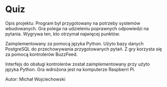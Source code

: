 # Quiz

Opis projektu:
Program był przygotowany na potrzeby systemów wbudowanych.
Gra polega na udzieleniu poprawnych odpowiedzi na pytania.
Wygrywa ten, kto otrzymał najwięcej punktów.

Zaimplementowany za pomocą języka Python. Użyto bazy danych PostgreSQL do przechowywania przygotowanych pytań.
Z gry korzysta się za pomocą kontrolerów BuzzFeed.

Interfejs do obsługi kontrolerów został zaimplementowany 
przy użyto języka Python. Gra wdrożona jest na komputerze Raspberri Pi.

Autor:
Michał Wojciechowski
